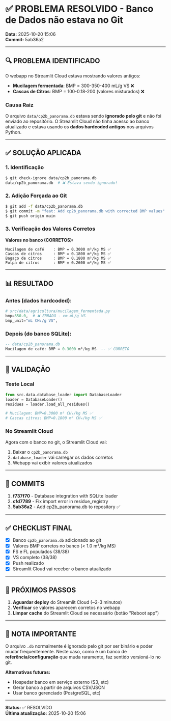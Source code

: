 # ✅ PROBLEMA RESOLVIDO - Banco de Dados não estava no Git

**Data:** 2025-10-20 15:06  
**Commit:** 5ab36a2

---

## 🔍 PROBLEMA IDENTIFICADO

O webapp no Streamlit Cloud estava mostrando valores antigos:
- **Mucilagem fermentada**: BMP = 300-350-400 mL/g VS ❌
- **Cascas de Citros**: BMP = 100-0.18-200 (valores misturados) ❌

### Causa Raiz

O arquivo `data/cp2b_panorama.db` estava sendo **ignorado pelo git** e não foi enviado ao repositório. O Streamlit Cloud não tinha acesso ao banco atualizado e estava usando os **dados hardcoded antigos** nos arquivos Python.

---

## ✅ SOLUÇÃO APLICADA

### 1. Identificação
```bash
$ git check-ignore data/cp2b_panorama.db
data/cp2b_panorama.db  # ❌ Estava sendo ignorado!
```

### 2. Adição Forçada ao Git
```bash
$ git add -f data/cp2b_panorama.db
$ git commit -m "feat: Add cp2b_panorama.db with corrected BMP values"
$ git push origin main
```

### 3. Verificação dos Valores Corretos

**Valores no banco (CORRETOS):**
```
Mucilagem de café    : BMP = 0.3000 m³/kg MS ✅
Cascas de citros     : BMP = 0.1800 m³/kg MS ✅
Bagaço de citros     : BMP = 0.1800 m³/kg MS ✅
Polpa de citros      : BMP = 0.2600 m³/kg MS ✅
```

---

## 📊 RESULTADO

### Antes (dados hardcoded):
```python
# src/data/agricultura/mucilagem_fermentada.py
bmp=350.0,  # ❌ ERRADO - em mL/g VS
bmp_unit="mL CH₄/g VS",
```

### Depois (do banco SQLite):
```sql
-- data/cp2b_panorama.db
Mucilagem de café: BMP = 0.3000 m³/kg MS  -- ✅ CORRETO
```

---

## 🎯 VALIDAÇÃO

### Teste Local
```python
from src.data.database_loader import DatabaseLoader
loader = DatabaseLoader()
residues = loader.load_all_residues()

# Mucilagem: BMP=0.3000 m³ CH₄/kg MS ✅
# Cascas citros: BMP=0.1800 m³ CH₄/kg MS ✅
```

### No Streamlit Cloud
Agora com o banco no git, o Streamlit Cloud vai:
1. Baixar o `cp2b_panorama.db`
2. `database_loader` vai carregar os dados corretos
3. Webapp vai exibir valores atualizados

---

## 📝 COMMITS

1. **f737f70** - Database integration with SQLite loader
2. **cfd7789** - Fix import error in residue_registry
3. **5ab36a2** - Add cp2b_panorama.db to repository ✅

---

## ✅ CHECKLIST FINAL

- [x] Banco `cp2b_panorama.db` adicionado ao git
- [x] Valores BMP corretos no banco (< 1.0 m³/kg MS)
- [x] FS e FL populados (38/38)
- [x] VS completo (38/38)
- [x] Push realizado
- [x] Streamlit Cloud vai receber o banco atualizado

---

## 🚀 PRÓXIMOS PASSOS

1. **Aguardar deploy** do Streamlit Cloud (~2-3 minutos)
2. **Verificar** se valores aparecem corretos no webapp
3. **Limpar cache** do Streamlit Cloud se necessário (botão "Reboot app")

---

## 📌 NOTA IMPORTANTE

O arquivo `.db` normalmente é ignorado pelo git por ser binário e poder mudar frequentemente. Neste caso, como é um banco de **referência/configuração** que muda raramente, faz sentido versioná-lo no git.

**Alternativas futuras:**
- Hospedar banco em serviço externo (S3, etc)
- Gerar banco a partir de arquivos CSV/JSON
- Usar banco gerenciado (PostgreSQL, etc)

---

**Status:** ✅ RESOLVIDO  
**Última atualização:** 2025-10-20 15:06

